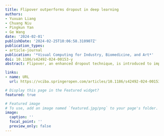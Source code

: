 ```yaml
---
title: Flipover outperforms dropout in deep learning
authors:
- Yuxuan Liang
- Chuang Niu
- Pingkun Yan
- Ge Wang
date: '2024-02-01'
publishDate: '2024-02-25T10:06:58.310907Z'
publication_types:
- article-journal
publication: '*Visual Computing for Industry, Biomedicine, and Art*'
doi: 10.1186/s42492-024-00153-y
abstract: Flipover, an enhanced dropout technique, is introduced to improve the robustness of artificial neural networks. In contrast to dropout, which involves randomly removing certain neurons and their connections, flipover randomly selects neurons and reverts their outputs using a negative multiplier during training. This approach offers stronger regularization than conventional dropout, refining model performance by (1) mitigating overfitting, matching or even exceeding the efficacy of dropout; (2) amplifying robustness to noise; and (3) enhancing resilience against adversarial attacks. Extensive experiments across various neural networks affirm the effectiveness of flipover in deep learning.

links:
- name: URL
  url: https://vciba.springeropen.com/articles/10.1186/s42492-024-00153-y

# Display this page in the Featured widget?
featured: true

# Featured image
# To use, add an image named `featured.jpg/png` to your page's folder.
image:
  caption: ''
  focal_point: ''
  preview_only: false
---
```

